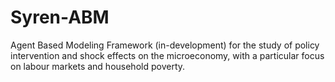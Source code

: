 # Syren-ABM

Agent Based Modeling Framework (in-development) for the study of policy intervention and shock effects on the microeconomy, with a particular focus on labour markets and household poverty. 
